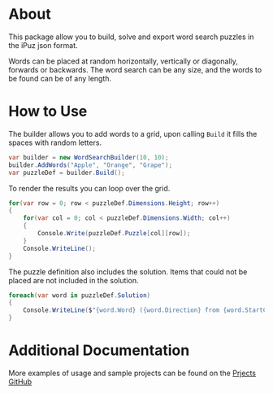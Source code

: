 # About
This package allow you to build, solve and export word search puzzles in the iPuz json format.

Words can be placed at random horizontally, vertically or diagonally, forwards or backwards. The word search can be any size, and the words to be found can be of any length.

# How to Use
The builder allows you to add words to a grid, upon calling `Build` it fills the spaces with random letters.

```csharp
var builder = new WordSearchBuilder(10, 10);    
builder.AddWords("Apple", "Orange", "Grape");
var puzzleDef = builder.Build();
```

To render the results you can loop over the grid.

```csharp
for(var row = 0; row < puzzleDef.Dimensions.Height; row++)
{
    for(var col = 0; col < puzzleDef.Dimensions.Width; col++)
    {
        Console.Write(puzzleDef.Puzzle[col][row]);
    }
    Console.WriteLine();
}

```

The puzzle definition also includes the solution. Items that could not be placed are not included in the solution.

```csharp
foreach(var word in puzzleDef.Solution)
{
    Console.WriteLine($"{word.Word} ({word.Direction} from {word.StartCell.Col}, {word.StartCell.Row})");
}
```

# Additional Documentation
More examples of usage and sample projects can be found on the [Prjects GitHub](https://github.com/blueboxes/BlueBoxes.WordSearchBuilder/blob/main/README.md)